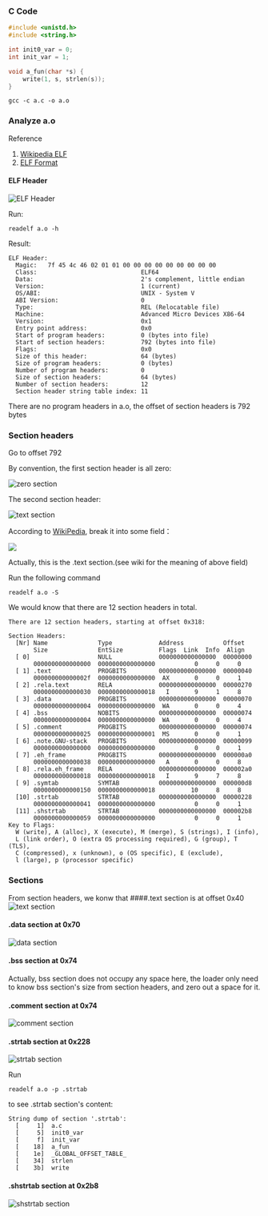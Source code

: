 ### C Code
```cpp
#include <unistd.h> 
#include <string.h> 

int init0_var = 0;
int init_var = 1;

void a_fun(char *s) { 
    write(1, s, strlen(s)); 
}
```
```
gcc -c a.c -o a.o
```
### Analyze a.o 
Reference 

1. [Wikipedia ELF](https://en.wikipedia.org/wiki/Executable_and_Linkable_Format)
2. [ELF Format](http://www.skyfree.org/linux/references/ELF_Format.pdf)
#### ELF Header

![ELF Header](https://github.com/PanJianning/CPP-Basic-Question/blob/master/pictures/elf_header.PNG)

Run: 
```
readelf a.o -h 
```
Result:
```
ELF Header:
  Magic:   7f 45 4c 46 02 01 01 00 00 00 00 00 00 00 00 00
  Class:                             ELF64
  Data:                              2's complement, little endian
  Version:                           1 (current)
  OS/ABI:                            UNIX - System V
  ABI Version:                       0
  Type:                              REL (Relocatable file)
  Machine:                           Advanced Micro Devices X86-64
  Version:                           0x1
  Entry point address:               0x0
  Start of program headers:          0 (bytes into file)
  Start of section headers:          792 (bytes into file)
  Flags:                             0x0
  Size of this header:               64 (bytes)
  Size of program headers:           0 (bytes)
  Number of program headers:         0
  Size of section headers:           64 (bytes)
  Number of section headers:         12
  Section header string table index: 11
```
There are no program headers in a.o, the offset of section headers is 792 bytes

### Section headers
Go to offset 792

By convention, the first section header is all zero:

![zero section](https://github.com/PanJianning/CPP-Basic-Question/blob/master/pictures/zero_section.PNG)

The second section header:

![text section](https://github.com/PanJianning/CPP-Basic-Question/blob/master/pictures/text%20section.PNG)

According to [WikiPedia](https://en.wikipedia.org/wiki/Executable_and_Linkable_Format), break it into some field：

![](https://github.com/PanJianning/CPP-Basic-Question/blob/master/pictures/modified_text%20section.png)

Actually, this is the .text section.(see wiki for the meaning of above field)

Run the following command
```
readelf a.o -S
```
We would know that there are 12 section headers in total.
```
There are 12 section headers, starting at offset 0x318:

Section Headers:
  [Nr] Name              Type             Address           Offset
       Size              EntSize          Flags  Link  Info  Align
  [ 0]                   NULL             0000000000000000  00000000
       0000000000000000  0000000000000000           0     0     0
  [ 1] .text             PROGBITS         0000000000000000  00000040
       000000000000002f  0000000000000000  AX       0     0     1
  [ 2] .rela.text        RELA             0000000000000000  00000270
       0000000000000030  0000000000000018   I       9     1     8
  [ 3] .data             PROGBITS         0000000000000000  00000070
       0000000000000004  0000000000000000  WA       0     0     4
  [ 4] .bss              NOBITS           0000000000000000  00000074
       0000000000000004  0000000000000000  WA       0     0     4
  [ 5] .comment          PROGBITS         0000000000000000  00000074
       0000000000000025  0000000000000001  MS       0     0     1
  [ 6] .note.GNU-stack   PROGBITS         0000000000000000  00000099
       0000000000000000  0000000000000000           0     0     1
  [ 7] .eh_frame         PROGBITS         0000000000000000  000000a0
       0000000000000038  0000000000000000   A       0     0     8
  [ 8] .rela.eh_frame    RELA             0000000000000000  000002a0
       0000000000000018  0000000000000018   I       9     7     8
  [ 9] .symtab           SYMTAB           0000000000000000  000000d8
       0000000000000150  0000000000000018          10     8     8
  [10] .strtab           STRTAB           0000000000000000  00000228
       0000000000000041  0000000000000000           0     0     1
  [11] .shstrtab         STRTAB           0000000000000000  000002b8
       0000000000000059  0000000000000000           0     0     1
Key to Flags:
  W (write), A (alloc), X (execute), M (merge), S (strings), I (info),
  L (link order), O (extra OS processing required), G (group), T (TLS),
  C (compressed), x (unknown), o (OS specific), E (exclude),
  l (large), p (processor specific)
```
### Sections
From section headers, we konw that 
####.text section is at offset 0x40
![text section](https://github.com/PanJianning/CPP-Basic-Question/blob/master/pictures/text.PNG)
#### .data section at 0x70
![data section](https://github.com/PanJianning/CPP-Basic-Question/blob/master/pictures/data.PNG)
#### .bss section at 0x74
Actually, bss section does not occupy any space here, the loader only need to know bss section's size from section headers, and zero out a space for it.
#### .comment section at 0x74
![comment section](https://github.com/PanJianning/CPP-Basic-Question/blob/master/pictures/strtab.PNG)
#### .strtab section at 0x228
![strtab section](https://github.com/PanJianning/CPP-Basic-Question/blob/master/pictures/strtab.PNG)

Run 
```
readelf a.o -p .strtab
```
to see .strtab section's content:
```
String dump of section '.strtab':
  [     1]  a.c
  [     5]  init0_var
  [     f]  init_var
  [    18]  a_fun
  [    1e]  _GLOBAL_OFFSET_TABLE_
  [    34]  strlen
  [    3b]  write
```
#### .shstrtab section at 0x2b8
![shstrtab section](https://github.com/PanJianning/CPP-Basic-Question/blob/master/pictures/shstrtab.PNG)

